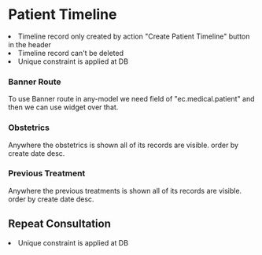 <h1>Patient Timeline </h1>
<li>Timeline record only created by action "Create Patient Timeline" button in the header</li>
<li>Timeline record can't be deleted</li>
<li>Unique constraint is applied at DB</li>

<h3> Banner Route</h3>
To use Banner route in any-model we need field of "ec.medical.patient" and then we can use widget over that. 

<h3> Obstetrics</h3>
Anywhere the obstetrics is shown all of its records are visible. 
order by create date desc.

<h3>Previous Treatment</h3>
Anywhere the previous treatments is shown all of its records are visible. 
order by create date desc.

<h2>Repeat Consultation </h2>
<li>Unique constraint is applied at DB</li>